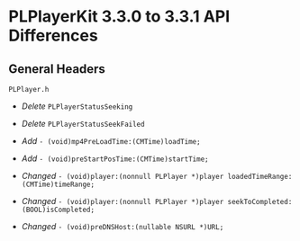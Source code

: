 # PLPlayerKit 3.3.0 to 3.3.1 API Differences

## General Headers    
```
PLPlayer.h
```      

- *Delete* `PLPlayerStatusSeeking`

- *Delete* `PLPlayerStatusSeekFailed`

- *Add* `- (void)mp4PreLoadTime:(CMTime)loadTime;`

- *Add* `- (void)preStartPosTime:(CMTime)startTime;`

- *Changed* `- (void)player:(nonnull PLPlayer *)player loadedTimeRange:(CMTime)timeRange;`

- *Changed* `- (void)player:(nonnull PLPlayer *)player seekToCompleted:(BOOL)isCompleted;`

- *Changed* `- (void)preDNSHost:(nullable NSURL *)URL;`
